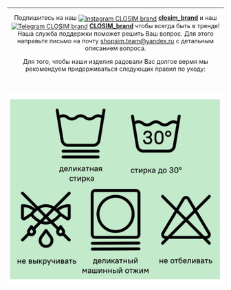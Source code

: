 ****

<p align="center">Подпишитесь на наш <a href="https://www.instagram.com/closim_brand/"> <img align="center" alt="Instagram CLOSIM brand" width="20px" src="https://upload.wikimedia.org/wikipedia/commons/thumb/e/e7/Instagram_logo_2016.svg/100px-Instagram_logo_2016.svg.png" /></a>
  <a href="https://www.instagram.com/closim_brand/"><b>closim_brand</b></a>
  и наш <a href="https://t.me/CLOSIM_brand/"> <img align="center" alt="Telegram CLOSIM brand" width="20px" src="https://tdesktop.com/img/iconround128.png" /></a> <a href="https://t.me/CLOSIM_brand/"><b>CLOSIM_brand</b></a>
  чтобы всегда быть в тренде! 
<br/>
Наша служба поддержки поможет решить Ваш вопрос. Для этого направьте письмо на почту <a href="mailto:shopsim.team@yandex.ru">shopsim.team@yandex.ru</a> с детальным описанием вопроса.
</p>

<p align="center">
  Для того, чтобы наши изделия радовали Вас долгое вермя мы рекомендуем придерживаться следующих правил по уходу:
</p>


<div align="center" style="margin-top: 50px;" width="70%" height="70%">
  <img src="care.png">
</div>

